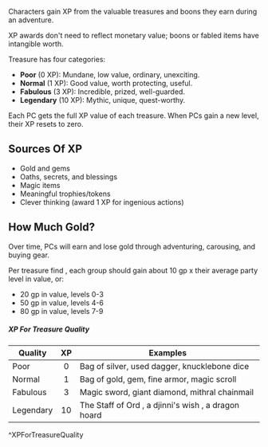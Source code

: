 Characters gain XP from the valuable treasures and boons they earn during an adventure.

XP awards don't need to reflect monetary value; boons or fabled items have intangible worth.

Treasure has four categories:

- **Poor** (0 XP): Mundane, low
    value, ordinary, unexciting.
- **Normal** (1 XP): Good value,
    worth protecting, useful.
- **Fabulous** (3 XP): Incredible,
    prized, well-guarded.
- **Legendary** (10 XP): Mythic,
    unique, quest-worthy.

Each PC gets the full XP value of each treasure. When PCs gain a new level, their XP resets to zero.

## Sources Of XP

- Gold and gems
- Oaths, secrets, and blessings
- Magic items
- Meaningful trophies/tokens
- Clever thinking (award 1 XP for ingenious actions)


## How Much Gold?
Over time, PCs will earn and lose gold through adventuring, carousing, and buying gear.

Per treasure find , each group should gain about 10 gp x their average party level in value, or:

- 20 gp in value, levels 0-3
- 50 gp in value, levels 4-6
- 80 gp in value, levels 7-9

##### XP For Treasure Quality
| **Quality** | **XP** | **Examples**                                        |
| ----------- |:------:| --------------------------------------------------- |
| Poor        |   0    | Bag of silver, used dagger, knucklebone dice        |
| Normal      |   1    | Bag of gold, gem, fine armor, magic scroll          |
| Fabulous    |   3    | Magic sword, giant diamond, mithral chainmail       |
| Legendary   |   10   | The Staff of Ord , a djinni's wish , a dragon hoard |
^XPForTreasureQuality

